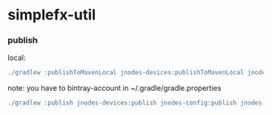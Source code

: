 # simplefx-util

### publish
local:
```gradle
./gradlew :publishToMavenLocal jnodes-devices:publishToMavenLocal jnodes-config:publishToMavenLocal jnodes-lang:publishToMavenLocal
```

note: you have to bintray-account in ~/.gradle/gradle.properties
```gradle
./gradlew :publish jnodes-devices:publish jnodes-config:publish jnodes-lang:publish
```

